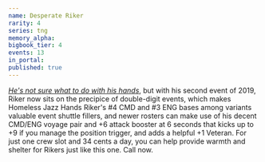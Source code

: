```yaml
---
name: Desperate Riker
rarity: 4
series: tng
memory_alpha:
bigbook_tier: 4
events: 13
in_portal:
published: true
---
```


[_He's not sure what to do with his hands_](https://www.youtube.com/watch?v=QqhkdHlCHLk), but with his second event of 2019, Riker now sits on the precipice of double-digit events, which makes Homeless Jazz Hands Riker's #4 CMD and #3 ENG bases among variants valuable event shuttle fillers, and newer rosters can make use of his decent CMD/ENG voyage pair and +6 attack booster at 6 seconds that kicks up to +9 if you manage the position trigger, and adds a helpful +1 Veteran. For just one crew slot and 34 cents a day, you can help provide warmth and shelter for Rikers just like this one. Call now.
